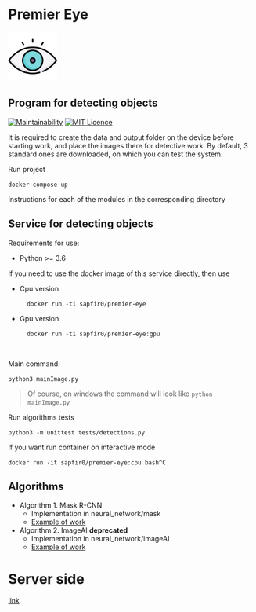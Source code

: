# Premier Eye


<img src="./pyback/resources/images/eye.svg" width="100" height="100">

## Program for detecting objects

[![Maintainability](https://api.codeclimate.com/v1/badges/ef55c9ea14c7f84c57ef/maintainability)](https://codeclimate.com/github/Sapfir0/premier-eye/maintainability)
[![MIT Licence](https://badges.frapsoft.com/os/mit/mit.svg?v=103)](https://opensource.org/licenses/mit-license.php)

It is required to create the data and output folder on the device before starting work, and place the images there for detective work.
By default, 3 standard ones are downloaded, on which you can test the system.

Run project

    docker-compose up

Instructions for each of the modules in the corresponding directory



## Service for detecting objects

Requirements for use:
- Python >= 3.6

If you need to use the docker image of this service directly, then use

* Cpu version

        docker run -ti sapfir0/premier-eye
* Gpu version
        
        docker run -ti sapfir0/premier-eye:gpu
        

Main command:

    python3 mainImage.py
> Of course, on windows the command will look like `python mainImage.py`

Run algorithms tests

    python3 -m unittest tests/detections.py 


If you want run container on interactive mode

    docker run -it sapfir0/premier-eye:cpu bash^C


## Algorithms

* Algorithm 1. Mask R-CNN
    * Implementation in neural_network/mask
    * [Example of work](https://yadi.sk/d/TgdGg0hRAFxS8g)
* Algorithm 2. ImageAI __deprecated__
    * Implementation in neural_network/imageAI
    * [Example of work](https://yadi.sk/d/DAujE-9RKx2Tmg)
    
    
# Server side

[link](https://github.com/Sapfir0/web-premier-eye)
